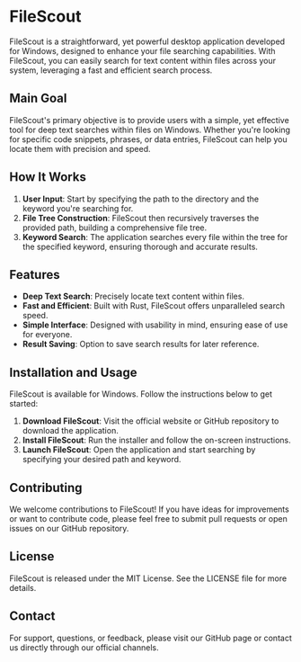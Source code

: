 
# FileScout

FileScout is a straightforward, yet powerful desktop application developed for Windows, designed to enhance your file searching capabilities. With FileScout, you can easily search for text content within files across your system, leveraging a fast and efficient search process.

## Main Goal

FileScout's primary objective is to provide users with a simple, yet effective tool for deep text searches within files on Windows. Whether you're looking for specific code snippets, phrases, or data entries, FileScout can help you locate them with precision and speed.

## How It Works

1. **User Input**: Start by specifying the path to the directory and the keyword you're searching for.
2. **File Tree Construction**: FileScout then recursively traverses the provided path, building a comprehensive file tree.
3. **Keyword Search**: The application searches every file within the tree for the specified keyword, ensuring thorough and accurate results.

## Features

- **Deep Text Search**: Precisely locate text content within files.
- **Fast and Efficient**: Built with Rust, FileScout offers unparalleled search speed.
- **Simple Interface**: Designed with usability in mind, ensuring ease of use for everyone.
- **Result Saving**: Option to save search results for later reference.

## Installation and Usage

FileScout is available for Windows. Follow the instructions below to get started:

1. **Download FileScout**: Visit the official website or GitHub repository to download the application.
2. **Install FileScout**: Run the installer and follow the on-screen instructions.
3. **Launch FileScout**: Open the application and start searching by specifying your desired path and keyword.

## Contributing

We welcome contributions to FileScout! If you have ideas for improvements or want to contribute code, please feel free to submit pull requests or open issues on our GitHub repository.

## License

FileScout is released under the MIT License. See the LICENSE file for more details.

## Contact

For support, questions, or feedback, please visit our GitHub page or contact us directly through our official channels.
